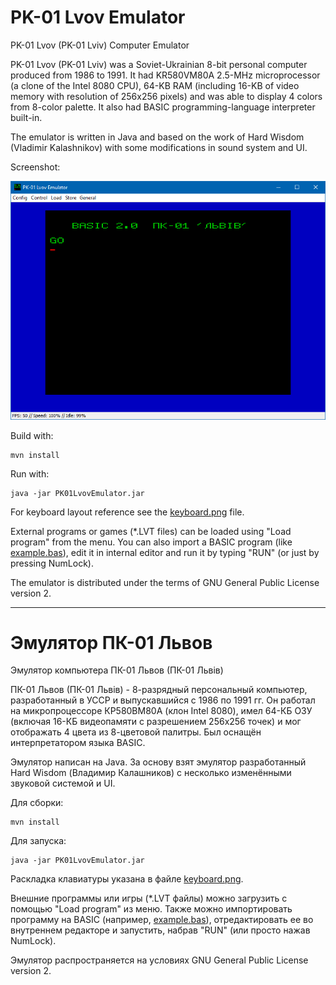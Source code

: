 PK-01 Lvov Emulator
===================

PK-01 Lvov (PK-01 Lviv) Computer Emulator

PK-01 Lvov (PK-01 Lviv) was a Soviet-Ukrainian 8-bit personal computer produced from 1986 to 1991.
It had KR580VM80A 2.5-MHz microprocessor (a clone of the Intel 8080 CPU), 64-KB RAM (including 16-KB of video memory with resolution of 256x256 pixels) and was able to display 4 colors from 8-color palette.
It also had BASIC programming-language interpreter built-in.

The emulator is written in Java and based on the work of Hard Wisdom (Vladimir Kalashnikov) with some modifications in sound system and UI.

Screenshot:

![Screenshot of the Emulator](docs/images/screenshot.png?raw=true)

Build with:

    mvn install

Run with:

    java -jar PK01LvovEmulator.jar

For keyboard layout reference see the [keyboard.png](docs/images/keyboard.png?raw=true) file.

External programs or games (*.LVT files) can be loaded using "Load program" from the menu.
You can also import a BASIC program (like [example.bas](docs/example.bas?raw=true)), edit it in internal editor and run it by typing "RUN" (or just by pressing NumLock).

The emulator is distributed under the terms of GNU General Public License version 2.

------------------------------------------------------------------------------------

Эмулятор ПК-01 Львов
====================

Эмулятор компьютера ПК-01 Львов (ПК-01 Львів)

ПК-01 Львов (ПК-01 Львів) - 8-разрядный персональный компьютер, разработанный в УССР и выпускавшийся с 1986 по 1991 гг.
Он работал на микропроцессоре КР580ВМ80А (клон Intel 8080), имел 64-КБ ОЗУ (включая 16-КБ видеопамяти с разрешением 256x256 точек) и мог отображать 4 цвета из 8-цветовой палитры.
Был оснащён интерпретатором языка BASIC.

Эмулятор написан на Java. За основу взят эмулятор разработанный Hard Wisdom (Владимир Калашников) с несколько изменёнными звуковой системой и UI.

Для сборки:

    mvn install

Для запуска:

    java -jar PK01LvovEmulator.jar

Раскладка клавиатуры указана в файле [keyboard.png](docs/images/keyboard.png?raw=true).

Внешние программы или игры (*.LVT файлы) можно загрузить с помощью "Load program" из меню.
Также можно импортировать программу на BASIC (например, [example.bas](docs/example.bas?raw=true)), отредактировать ее во внутреннем редакторе и запустить, набрав "RUN" (или просто нажав NumLock).

Эмулятор распространяется на условиях GNU General Public License version 2.
